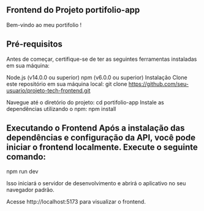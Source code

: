 ## Frontend do Projeto portifolio-app
Bem-vindo ao meu portifolio ! 

## Pré-requisitos
Antes de começar, certifique-se de ter as seguintes ferramentas instaladas em sua máquina:

Node.js (v14.0.0 ou superior) npm (v6.0.0 ou superior) Instalação Clone este repositório em sua máquina local: git clone https://github.com/seu-usuario/projeto-tech-frontend.git

Navegue até o diretório do projeto:
cd portifolio-app Instale as dependências utilizando o npm: npm install

## Executando o Frontend Após a instalação das dependências e configuração da API, você pode iniciar o frontend localmente. Execute o seguinte comando:

npm run dev

Isso iniciará o servidor de desenvolvimento e abrirá o aplicativo no seu navegador padrão.

Acesse http://localhost:5173 para visualizar o frontend.